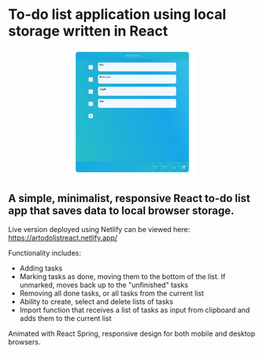 # To-do list application using local storage written in React

<p align="center">
<img src="/src/Images/App_Demo_Screenshot.png" width=50% height=50%>
</p>

## A simple, minimalist, responsive React to-do list app that saves data to local browser storage.

Live version deployed using Netlify can be viewed here: https://artodolistreact.netlify.app/

Functionality includes:

- Adding tasks
- Marking tasks as done, moving them to the bottom of the list. If unmarked, moves back up to the "unfinished" tasks
- Removing all done tasks, or all tasks from the current list
- Ability to create, select and delete lists of tasks
- Import function that receives a list of tasks as input from clipboard and adds them to the current list

Animated with React Spring, responsive design for both mobile and desktop browsers.
